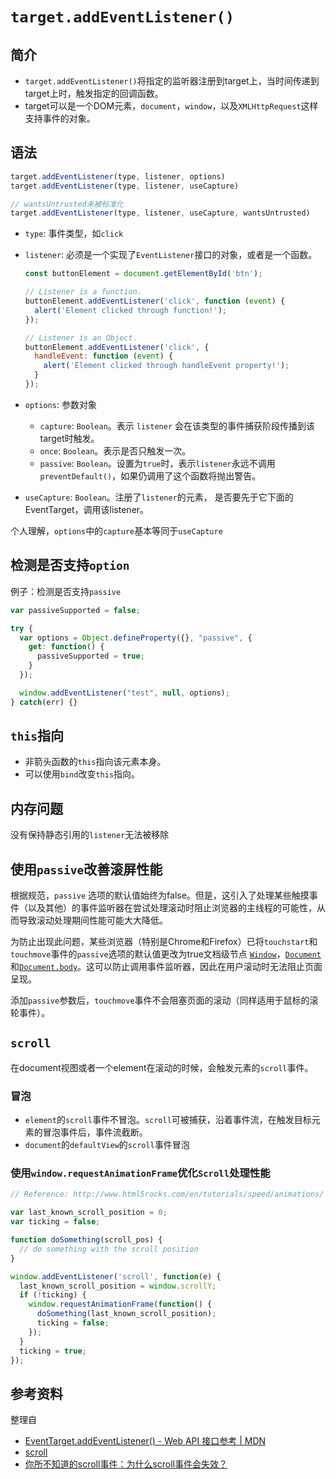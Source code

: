 # `target.addEventListener()`

## 简介

* `target.addEventListener()`将指定的监听器注册到target上，当时间传递到target上时，触发指定的回调函数。
* target可以是一个DOM元素，`document`，`window`，以及`XMLHttpRequest`这样支持事件的对象。

## 语法

```javascript
target.addEventListener(type, listener, options)
target.addEventListener(type, listener, useCapture)

// wantsUntrusted未被标准化
target.addEventListener(type, listener, useCapture, wantsUntrusted) 
```

* `type`: 事件类型，如`click`

* `listener`: 必须是一个实现了`EventListener`接口的对象，或者是一个函数。

  ```javascript
  const buttonElement = document.getElementById('btn');
  
  // Listener is a function.
  buttonElement.addEventListener('click', function (event) {
    alert('Element clicked through function!');
  });
  
  // Listener is an Object.
  buttonElement.addEventListener('click', {
    handleEvent: function (event) {
      alert('Element clicked through handleEvent property!');
    }
  });
  ```

* `options`: 参数对象

  * `capture`: `Boolean`。表示 `listener` 会在该类型的事件捕获阶段传播到该target时触发。
  * `once`: `Boolean`。表示是否只触发一次。
  * `passive`: `Boolean`。设置为`true`时，表示`listener`永远不调用`preventDefault()`，如果仍调用了这个函数将抛出警告。

* `useCapture`: `Boolean`。注册了`listener`的元素， 是否要先于它下面的EventTarget，调用该listener。

个人理解，`options`中的`capture`基本等同于`useCapture`

## 检测是否支持`option`

例子：检测是否支持`passive`

```javascript
var passiveSupported = false;

try {
  var options = Object.defineProperty({}, "passive", {
    get: function() {
      passiveSupported = true;
    }
  });

  window.addEventListener("test", null, options);
} catch(err) {}
```

## `this`指向

* 非箭头函数的`this`指向该元素本身。
* 可以使用`bind`改变`this`指向。

## 内存问题

没有保持静态引用的`listener`无法被移除

## 使用`passive`改善滚屏性能

根据规范，`passive` 选项的默认值始终为false。但是，这引入了处理某些触摸事件（以及其他）的事件监听器在尝试处理滚动时阻止浏览器的主线程的可能性，从而导致滚动处理期间性能可能大大降低。

为防止出现此问题，某些浏览器（特别是Chrome和Firefox）已将`touchstart`和`touchmove`事件的`passive`选项的默认值更改为true文档级节点 [`Window`](https://developer.mozilla.org/zh-CN/docs/Web/API/Window)，[`Document`](https://developer.mozilla.org/zh-CN/docs/Web/API/Document)和[`Document.body`](https://developer.mozilla.org/zh-CN/docs/Web/API/Document/body)。这可以防止调用事件监听器，因此在用户滚动时无法阻止页面呈现。

添加`passive`参数后，`touchmove`事件不会阻塞页面的滚动（同样适用于鼠标的滚轮事件）。

## `scroll`

在document视图或者一个element在滚动的时候，会触发元素的`scroll`事件。

### 冒泡

* `element`的`scroll`事件不冒泡。`scroll`可被捕获，沿着事件流，在触发目标元素的冒泡事件后，事件流截断。
* `document`的`defaultView`的`scroll`事件冒泡

### 使用`window.requestAnimationFrame`优化`Scroll`处理性能

```javascript
// Reference: http://www.html5rocks.com/en/tutorials/speed/animations/

var last_known_scroll_position = 0;
var ticking = false;

function doSomething(scroll_pos) {
  // do something with the scroll position
}

window.addEventListener('scroll', function(e) {
  last_known_scroll_position = window.scrollY;
  if (!ticking) {
    window.requestAnimationFrame(function() {
      doSomething(last_known_scroll_position);
      ticking = false;
    });
  }
  ticking = true;
});
```

## 参考资料

整理自

* [EventTarget.addEventListener() - Web API 接口参考 | MDN](https://developer.mozilla.org/zh-CN/docs/Web/API/EventTarget/addEventListener)
* [scroll](https://developer.mozilla.org/zh-CN/docs/Web/API/Document/scroll_event)
* [你所不知道的scroll事件：为什么scroll事件会失效？](https://ayase.moe/2018/11/20/scroll-event/)